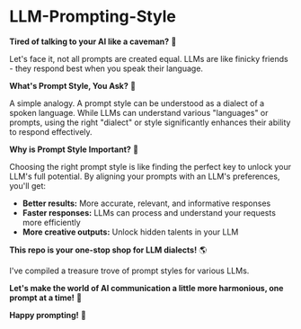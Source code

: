 # LLM-Prompting-Style

**Tired of talking to your AI like a caveman?** 🦖

Let's face it, not all prompts are created equal. LLMs are like finicky friends - they respond best when you speak their language.

**What's Prompt Style, You Ask?** 🤔

A simple analogy. A prompt style can be understood as a dialect of a spoken language. While LLMs can understand various "languages" or prompts, using the right "dialect" or style significantly enhances their ability to respond effectively. 

**Why is Prompt Style Important?** 🚀

Choosing the right prompt style is like finding the perfect key to unlock your LLM's full potential. By aligning your prompts with an LLM's preferences, you'll get:

* **Better results:** More accurate, relevant, and informative responses
* **Faster responses:** LLMs can process and understand your requests more efficiently
* **More creative outputs:** Unlock hidden talents in your LLM 

**This repo is your one-stop shop for LLM dialects!** 🌎

I've compiled a treasure trove of prompt styles for various LLMs.

**Let's make the world of AI communication a little more harmonious, one prompt at a time!** 🤝
 
**Happy prompting!** 🎉
